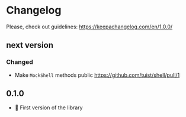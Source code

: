 # Changelog

Please, check out guidelines: https://keepachangelog.com/en/1.0.0/

## next version

### Changed

- Make `MockShell` methods public https://github.com/tuist/shell/pull/1

## 0.1.0

- 🎉 First version of the library
